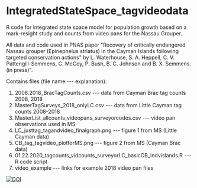 # IntegratedStateSpace_tagvideodata
R code for integrated state space model for population growth based on a mark-resight study and counts from video pans for the Nassau Grouper.

All data and code used in PNAS paper "Recovery of critically endangered Nassau grouper (Epinephelus striatus) in the Cayman Islands following targeted conservation actions" by L. Waterhouse, S. A. Heppell, C. V. Pattengill-Semmens, C. McCoy, P. Bush, B. C. Johnson and B. X. Semmens. (in press)".

Contains files (file name --- explanation):
1. 2008.2018_BracTagCounts.csv --- data from Cayman Brac tag counts 2008, 2018
2. MasterTagSurveys_2018_onlyLC.csv --- data from Little Cayman tag counts 2008-2018
3. MasterList_allcounts_videopans_surveyorcodes.csv --- video pan observations used in MS
4. LC_justtag_tagandvideo_finalgraph.png	--- figure 1 from MS (Little Cayman data)
5. CB_tag_tagvideo_plotforMS.png --- figure 2 from MS (Cayman Brac data)
6. 01.22.2020_tagcounts_vidcounts_surveyorLC_basicCB_indvislands.R --- R code script
7. video_example --- links for example 2018 video pan files


<a href="https://zenodo.org/badge/latestdoi/161533190"><img src="https://zenodo.org/badge/161533190.svg" alt="DOI"></a>
